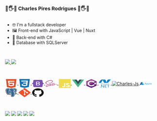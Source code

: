 ### 🤖🖐🎉 Charles Pires Rodrigues 🎉🖐🤖

##

- 🤓 I'm a fullstack developer
- 🖼️ Front-end with JavaScript | Vue | Nuxt
- 🔐 Back-end with C#
- 💾 Database with SQLServer

##
<br>

<div>
  <a href="https://charleseleven.netlify.app/">
  <img height="180em" src="https://github-readme-stats.vercel.app/api?username=charleseleven&show_icons=true&theme=vue-dark&include_all_commits=true&count_private=true"/>
  <img height="180em" src="https://github-readme-stats.vercel.app/api/top-langs/?username=charleseleven&layout=compact&langs_count=16&theme=vue-dark"/>
</div>
  
  ##
  
<div style="display: inline_block"><br>
  
  <img align="center" alt="Charles-Js" height="30" width="40" src="https://github.com/devicons/devicon/blob/master/icons/html5/html5-plain.svg">
  <img align="center" alt="Charles-Js" height="30" width="40" src="https://github.com/devicons/devicon/blob/master/icons/css3/css3-plain.svg">
  <img align="center" alt="Charles-Js" height="30" width="40" src="https://github.com/devicons/devicon/blob/master/icons/bootstrap/bootstrap-plain.svg">
  <img align="center" alt="Charles-Js" height="30" width="40" src="https://github.com/devicons/devicon/blob/master/icons/sass/sass-original.svg">
  <img align="center" alt="Charles-Js" height="30" width="40" src="https://raw.githubusercontent.com/devicons/devicon/master/icons/javascript/javascript-plain.svg">
  <img align="center" alt="Charles-Js" height="30" width="40" src="https://github.com/devicons/devicon/blob/master/icons/vuejs/vuejs-original.svg">
  <img align="center" alt="Charles-Js" height="30" width="40" src="https://github.com/devicons/devicon/blob/master/icons/csharp/csharp-original.svg">
  <img align="center" alt="Charles-Js" height="30" width="40" src="https://github.com/devicons/devicon/blob/master/icons/dot-net/dot-net-plain-wordmark.svg">
  <img align="center" alt="Charles-Js" height="30" width="40" src="https://user-images.githubusercontent.com/4249331/52232852-e2c4f780-28bd-11e9-835d-1e3cf3e43888.png">
  <img align="center" alt="Charles-Js" height="30" width="40" src="https://github.com/devicons/devicon/blob/master/icons/azure/azure-original-wordmark.svg">
  <img align="center" alt="Charles-Js" height="30" width="40" src="https://github.com/devicons/devicon/blob/master/icons/postgresql/postgresql-original.svg">
  <img align="center" alt="Charles-Js" height="30" width="40" src="https://github.com/devicons/devicon/blob/master/icons/git/git-plain.svg">
  <img align="center" alt="Charles-Js" height="30" width="40" src="https://github.com/devicons/devicon/blob/master/icons/github/github-original.svg">

  ##
  
  <br>
  
  <div>
    <a href="https://www.linkedin.com/in/charles-pires-rodrigues/" target="_blank"><img src="https://img.shields.io/badge/LinkedIn-0077B5?style=for-the-badge&logo=linkedin&logoColor=white" trget="_blank"></a>
    <a href="mailto:cpiresrodrigues81@gmail.com" target="_blank"><img src="https://img.shields.io/badge/Gmail-D14836?style=for-the-badge&logo=gmail&logoColor=white" target="_blank"/></a>
    <a href="https://discord.gg/CharlesEleven#5505" target="_blank"><img src="https://img.shields.io/badge/Discord-7289DA?style=for-the-badge&logo=discord&logoColor=white" target="_blank"/></a>
    <a href="https://join.skype.com/invite/r20FY71fx9te" target="_blank"><img src="https://img.shields.io/badge/Skype-blue?style=for-the-badge&logo=skype&logoColor=white" target="_blank"/></a>    
    <a href="https://twitter.com/CharlesPiresRo1" target="_blank"><img src="https://img.shields.io/badge/Twitter-1DA1F2?style=for-the-badge&logo=twitter&logoColor=white" target="_blank"/></a> 
  </div>


